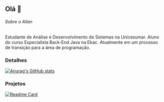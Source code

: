 ## Olá 👋


###### Sobre o Allan
Estudante de Análise e Desenvolvimento de Sistemas na Unicesumar.
Aluno do curso Especialista Back-End Java na Ebac. Atualmente em um processo de transição para a área de programação.

### Detalhes

[![Anurag's GitHub stats](https://github-readme-stats.vercel.app/api?username=AllanGabriel03&show_icons=true&theme=dark)](https://github.com/anuraghazra/github-readme-stats)

### Projetos

[![Readme Card](https://github-readme-stats.vercel.app/api/pin/?username=AllanGabriel03&repo=XWZ.github.io&theme=dark)](https://github.com/anuraghazra/github-readme-stats)

